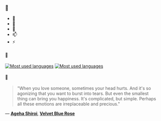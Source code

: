 ### 👋

- 🔭
- 🌱
- 💬
- 📫
- ⚡

#### 🧏

[![Most used languages](https://github-readme-stats-aynah.vercel.app/api/top-langs/?username=aynh&theme=solarized-dark&langs_count=6&layout=compact&hide_title=true)](https://github.com/anuraghazra/github-readme-stats#gh-dark-mode-only)
[![Most used languages](https://github-readme-stats-aynah.vercel.app/api/top-langs/?username=aynh&theme=solarized-light&langs_count=6&layout=compact&hide_title=true)](https://github.com/anuraghazra/github-readme-stats#gh-light-mode-only)

#### 💬

> "When you love someone, sometimes your head hurts. And it's so agonizing that you want to burst into tears. But even the smallest thing can bring you happiness. It's complicated, but simple. Perhaps all these emotions are irreplaceable and precious."

&mdash; [**Ageha Shiroi**](https://myanimelist.net/character.php?q=Ageha%20Shiroi&cat=character), [**Velvet Blue Rose**](https://myanimelist.net/search/all?q=Velvet%20Blue%20Rose&cat=all)
